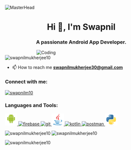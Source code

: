 ![MasterHead](https://user-images.githubusercontent.com/115386517/225841791-e6eb2fcf-6de1-45ec-a5e8-0c321f0af245.gif)
<h1 align="center">Hi 👋, I'm Swapnil</h1>
<h3 align="center">A passionate Android App Developer.</h3>
<img align="right" alt="Coding" width="400" src="https://user-images.githubusercontent.com/115386517/225837185-0c3da1db-4575-4af4-80ab-b828824868dc.gif">

<p align="left"> <img src="https://komarev.com/ghpvc/?username=swapnilmukherjee10&label=Profile%20views&color=0e75b6&style=flat" alt="swapnilmukherjee10" /> </p>

- 📫 How to reach me **swapnilmukherjee30@gmail.com**

<h3 align="left">Connect with me:</h3>
<p align="left">
<a href="https://linkedin.com/in/swapnilm10" target="blank"><img align="center" src="https://raw.githubusercontent.com/rahuldkjain/github-profile-readme-generator/master/src/images/icons/Social/linked-in-alt.svg" alt="swapnilm10" height="30" width="40" /></a>
</p>

<h3 align="left">Languages and Tools:</h3>
<p align="left"> <a href="https://developer.android.com" target="_blank" rel="noreferrer"> <img src="https://raw.githubusercontent.com/devicons/devicon/master/icons/android/android-original-wordmark.svg" alt="android" width="40" height="40"/> </a> <a href="https://firebase.google.com/" target="_blank" rel="noreferrer"> <img src="https://www.vectorlogo.zone/logos/firebase/firebase-icon.svg" alt="firebase" width="40" height="40"/> </a> <a href="https://git-scm.com/" target="_blank" rel="noreferrer"> <img src="https://www.vectorlogo.zone/logos/git-scm/git-scm-icon.svg" alt="git" width="40" height="40"/> </a> <a href="https://www.java.com" target="_blank" rel="noreferrer"> <img src="https://raw.githubusercontent.com/devicons/devicon/master/icons/java/java-original.svg" alt="java" width="40" height="40"/> </a> <a href="https://kotlinlang.org" target="_blank" rel="noreferrer"> <img src="https://www.vectorlogo.zone/logos/kotlinlang/kotlinlang-icon.svg" alt="kotlin" width="40" height="40"/> </a> <a href="https://postman.com" target="_blank" rel="noreferrer"> <img src="https://www.vectorlogo.zone/logos/getpostman/getpostman-icon.svg" alt="postman" width="40" height="40"/> </a> <a href="https://www.python.org" target="_blank" rel="noreferrer"> <img src="https://raw.githubusercontent.com/devicons/devicon/master/icons/python/python-original.svg" alt="python" width="40" height="40"/></a></p>

<p><img align="left" src="https://github-readme-stats.vercel.app/api/top-langs?username=swapnilmukherjee10&show_icons=true&locale=en&layout=compact" alt="swapnilmukherjee10" /></p>

<p align="left">&nbsp;<img src="https://github-readme-stats.vercel.app/api?username=swapnilmukherjee10&show_icons=true&locale=en" alt="swapnilmukherjee10" /></p> <p align="left"><img src="https://github-readme-streak-stats.herokuapp.com/?user=swapnilmukherjee10&" alt="swapnilmukherjee10" /></p>









